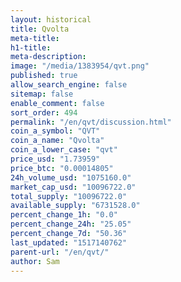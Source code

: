 ```yaml
---
layout: historical
title: Qvolta
meta-title: 
h1-title: 
meta-description: 
image: "/media/1383954/qvt.png"
published: true
allow_search_engine: false
sitemap: false
enable_comment: false
sort_order: 494
permalink: "/en/qvt/discussion.html"
coin_a_symbol: "QVT"
coin_a_name: "Qvolta"
coin_a_lower_case: "qvt"
price_usd: "1.73959"
price_btc: "0.00014805"
24h_volume_usd: "1075160.0"
market_cap_usd: "10096722.0"
total_supply: "10096722.0"
available_supply: "6731528.0"
percent_change_1h: "0.0"
percent_change_24h: "25.05"
percent_change_7d: "50.36"
last_updated: "1517140762"
parent-url: "/en/qvt/"
author: Sam
---
```


